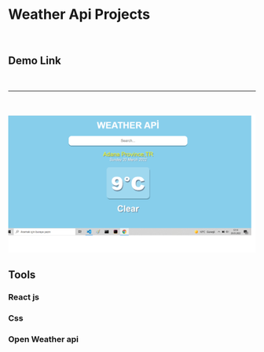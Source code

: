 <h1>Weather Api Projects</h1>
<br>
<h2>Demo Link <a href="https://weather-api-projects.netlify.app/"></a> </h2>
<br>
<hr>
<br>
<br>
<img src="./public/weatherapi.png" alt="foto">
<br>
<h2>Tools</h2>
    <h3>React js</h3>
    <h3>Css</h3>
    <h3>Open Weather api</h3>
